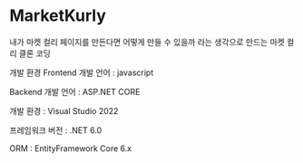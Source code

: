 # MarketKurly
내가 마켓 컬리 페이지를 만든다면 어떻게 만들 수 있을까 라는 생각으로 만드는 마켓 컬리 클론 코딩

개발 환경
Frontend 개발 언어 : javascript

Backend 개발 언어 : ASP.NET CORE

개발 환경 : Visual Studio 2022

프레임워크 버전 : .NET 6.0

ORM : EntityFramework Core 6.x
